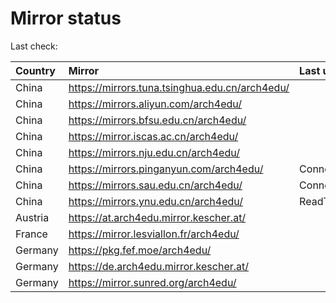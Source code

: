 <script src="./time.js"></script>
# Mirror status
Last check: <script type="text/javascript">localize(1675048888.367125);</script>

|Country|Mirror|Last update|
|:------|:-----|:----------|
|China|https://mirrors.tuna.tsinghua.edu.cn/arch4edu/|<script type="text/javascript">localize(1675017522);</script>|
|China|https://mirrors.aliyun.com/arch4edu/|<script type="text/javascript">localize(1674974015);</script>|
|China|https://mirrors.bfsu.edu.cn/arch4edu/|<script type="text/javascript">localize(1675017522);</script>|
|China|https://mirror.iscas.ac.cn/arch4edu/|<script type="text/javascript">localize(1675017522);</script>|
|China|https://mirrors.nju.edu.cn/arch4edu/|<script type="text/javascript">localize(1674974015);</script>|
|China|https://mirrors.pinganyun.com/arch4edu/|ConnectionError|
|China|https://mirrors.sau.edu.cn/arch4edu/|ConnectionError|
|China|https://mirrors.ynu.edu.cn/arch4edu/|ReadTimeout|
|Austria|https://at.arch4edu.mirror.kescher.at/|<script type="text/javascript">localize(1675017522);</script>|
|France|https://mirror.lesviallon.fr/arch4edu/|<script type="text/javascript">localize(1674153500);</script>|
|Germany|https://pkg.fef.moe/arch4edu/|<script type="text/javascript">localize(1675017522);</script>|
|Germany|https://de.arch4edu.mirror.kescher.at/|<script type="text/javascript">localize(1675017522);</script>|
|Germany|https://mirror.sunred.org/arch4edu/|<script type="text/javascript">localize(1675017522);</script>|

<script src="./tablefilter/tablefilter.js"></script>
<script src="./table.js"></script>